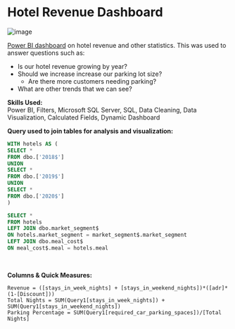 # Hotel Revenue Dashboard 

![image](https://user-images.githubusercontent.com/50200083/221953465-e1b95f72-7c47-43f1-b6b1-36aa7455c0ac.png)


[Power BI dashboard](https://app.powerbi.com/view?r=eyJrIjoiOWM5MDQxNzItZDg3My00MTZkLTkzNTEtOWYwNjQ0NTY0Yzk3IiwidCI6IjhhMTk4ODczLTRmZWMtNGU3Ni04MTgyLWNhNDc5ZWRiYmQ2MCIsImMiOjZ9) on hotel revenue and other statistics.
This was used to answer questions such as:
- Is our hotel revenue growing by year?
- Should we increase increase our parking lot size?
  - Are there more customers needing parking?
- What are other trends that we can see?

**Skills Used:**  
Power BI, Filters, Microsoft SQL Server, SQL, Data Cleaning, Data Visualization, Calculated Fields, Dynamic Dashboard

**Query used to join tables for analysis and visualization:**
```sql
WITH hotels AS (
SELECT *
FROM dbo.['2018$']
UNION
SELECT *
FROM dbo.['2019$']
UNION
SELECT *
FROM dbo.['2020$']
)

SELECT *
FROM hotels
LEFT JOIN dbo.market_segment$
ON hotels.market_segment = market_segment$.market_segment
LEFT JOIN dbo.meal_cost$
ON meal_cost$.meal = hotels.meal
```

<br>

**Columns & Quick Measures:**
```
Revenue = ([stays_in_week_nights] + [stays_in_weekend_nights])*([adr]*(1-[Discount]))
Total Nights = SUM(Query1[stays_in_week_nights]) + SUM(Query1[stays_in_weekend_nights])
Parking Percentage = SUM(Query1[required_car_parking_spaces])/[Total Nights]
```
